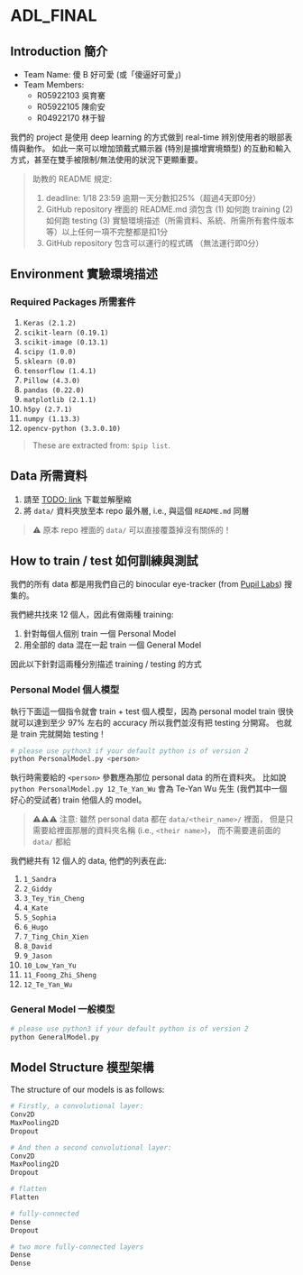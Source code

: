 # ADL_FINAL

## Introduction 簡介

* Team Name: 傻 B 好可愛 (或「傻逼好可愛」)
* Team Members:
  - R05922103 吳育騫
  - R05922105 陳俞安
  - R04922170 林于智

我們的 project 是使用 deep learning 的方式做到 real-time 辨別使用者的眼部表情與動作。
如此一來可以增加頭戴式顯示器 (特別是擴增實境類型) 的互動和輸入方式，甚至在雙手被限制/無法使用的狀況下更顯重要。

> 助教的 README 規定:
> 1. deadline: 1/18 23:59 逾期一天分數扣25%（超過4天即0分）
> 2. GitHub repository 裡面的 README.md 須包含 (1) 如何跑 training (2)如何跑 testing (3) 實驗環境描述（所需資料、系統、所需所有套件版本等）以上任何一項不完整都是扣1分
> 3. GitHub repository 包含可以運行的程式碼 （無法運行即0分）

## Environment 實驗環境描述

### Required Packages 所需套件

1. `Keras (2.1.2)`
2. `scikit-learn (0.19.1)`
3. `scikit-image (0.13.1)`
4. `scipy (1.0.0)`
5. `sklearn (0.0)`
6. `tensorflow (1.4.1)`
7. `Pillow (4.3.0)`
8. `pandas (0.22.0)`
9. `matplotlib (2.1.1)`
10. `h5py (2.7.1)`
11. `numpy (1.13.3)`
12. `opencv-python (3.3.0.10)`

> These are extracted from: `$pip list`.

## Data 所需資料

1. 請至 [TODO: link](https://www.google.com.tw) 下載並解壓縮
2. 將 `data/` 資料夾放至本 repo 最外層, i.e., 與這個 `README.md` 同層

> :warning: 原本 repo 裡面的 `data/` 可以直接覆蓋掉沒有關係的！

## How to train / test 如何訓練與測試

我們的所有 data 都是用我們自己的 binocular eye-tracker (from [Pupil Labs](https://pupil-labs.com/)) 搜集的。

我們總共找來 12 個人，因此有做兩種 training:
1. 針對每個人個別 train 一個 Personal Model
2. 用全部的 data 混在一起 train 一個 General Model

因此以下針對這兩種分別描述 training / testing 的方式

### Personal Model 個人模型

執行下面這一個指令就會 train + test 個人模型，因為 personal model train 很快就可以達到至少 97% 左右的 accuracy 所以我們並沒有把 testing 分開寫。
也就是 train 完就開始 testing！

```sh
# please use python3 if your default python is of version 2
python PersonalModel.py <person>
```

執行時需要給的 `<person>` 參數應為那位 personal data 的所在資料夾。
比如說 `python PersonalModel.py 12_Te_Yan_Wu` 會為 Te-Yan Wu 先生 (我們其中一個好心的受試者) train 他個人的 model。

> :warning::warning::warning: 注意: 雖然 personal data 都在 `data/<their_name>/` 裡面，
> 但是只需要給裡面那層的資料夾名稱 (i.e., `<their name>`)，
> 而不需要連前面的 `data/` 都給

我們總共有 12 個人的 data, 他們的列表在此:
1. `1_Sandra`
2. `2_Giddy`
3. `3_Tey_Yin_Cheng`
4. `4_Kate`
5. `5_Sophia`
6. `6_Hugo`
7. `7_Ting_Chin_Xien`
8. `8_David`
9. `9_Jason`
10. `10_Low_Yan_Yu`
11. `11_Foong_Zhi_Sheng`
12. `12_Te_Yan_Wu`

### General Model 一般模型

```sh
# please use python3 if your default python is of version 2
python GeneralModel.py
```


## Model Structure 模型架構

The structure of our models is as follows:

```python
# Firstly, a convolutional layer:
Conv2D
MaxPooling2D
Dropout

# And then a second convolutional layer:
Conv2D
MaxPooling2D
Dropout

# flatten
Flatten

# fully-connected
Dense
Dropout

# two more fully-connected layers
Dense
Dense
```

